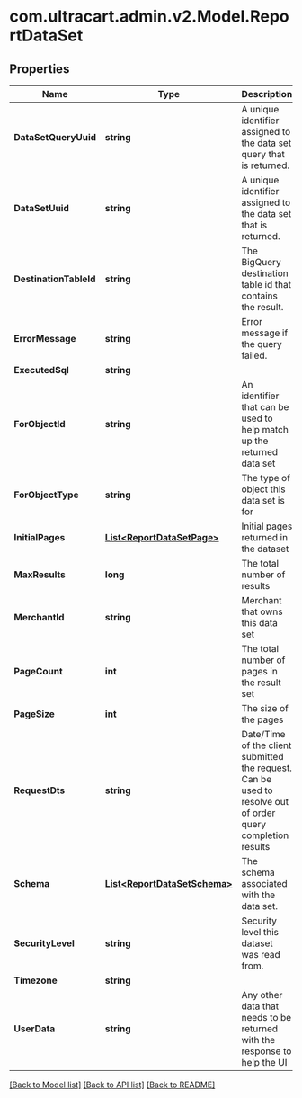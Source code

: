 
# com.ultracart.admin.v2.Model.ReportDataSet

## Properties

Name | Type | Description | Notes
------------ | ------------- | ------------- | -------------
**DataSetQueryUuid** | **string** | A unique identifier assigned to the data set query that is returned. | [optional] 
**DataSetUuid** | **string** | A unique identifier assigned to the data set that is returned. | [optional] 
**DestinationTableId** | **string** | The BigQuery destination table id that contains the result. | [optional] 
**ErrorMessage** | **string** | Error message if the query failed. | [optional] 
**ExecutedSql** | **string** |  | [optional] 
**ForObjectId** | **string** | An identifier that can be used to help match up the returned data set | [optional] 
**ForObjectType** | **string** | The type of object this data set is for | [optional] 
**InitialPages** | [**List&lt;ReportDataSetPage&gt;**](ReportDataSetPage.md) | Initial pages returned in the dataset | [optional] 
**MaxResults** | **long** | The total number of results | [optional] 
**MerchantId** | **string** | Merchant that owns this data set | [optional] 
**PageCount** | **int** | The total number of pages in the result set | [optional] 
**PageSize** | **int** | The size of the pages | [optional] 
**RequestDts** | **string** | Date/Time of the client submitted the request.  Can be used to resolve out of order query completion results | [optional] 
**Schema** | [**List&lt;ReportDataSetSchema&gt;**](ReportDataSetSchema.md) | The schema associated with the data set. | [optional] 
**SecurityLevel** | **string** | Security level this dataset was read from. | [optional] 
**Timezone** | **string** |  | [optional] 
**UserData** | **string** | Any other data that needs to be returned with the response to help the UI | [optional] 

[[Back to Model list]](../README.md#documentation-for-models)
[[Back to API list]](../README.md#documentation-for-api-endpoints)
[[Back to README]](../README.md)

